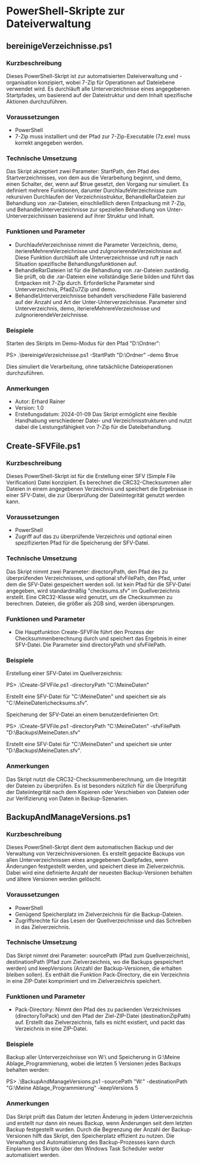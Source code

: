 # PowerShell-Skripte zur Dateiverwaltung
## bereinigeVerzeichnisse.ps1
### Kurzbeschreibung
Dieses PowerShell-Skript ist zur automatisierten Dateiverwaltung und -organisation konzipiert, wobei 7-Zip für Operationen auf Dateiebene verwendet wird. Es durchläuft alle Unterverzeichnisse eines angegebenen Startpfades, um basierend auf der Dateistruktur und dem Inhalt spezifische Aktionen durchzuführen.

### Voraussetzungen
* PowerShell
* 7-Zip muss installiert und der Pfad zur 7-Zip-Executable (7z.exe) muss korrekt angegeben werden.
### Technische Umsetzung
Das Skript akzeptiert zwei Parameter: StartPath, den Pfad des Startverzeichnisses, von dem aus die Verarbeitung beginnt, und demo, einen Schalter, der, wenn auf $true gesetzt, den Vorgang nur simuliert. Es definiert mehrere Funktionen, darunter DurchlaufeVerzeichnisse zum rekursiven Durchlaufen der Verzeichnisstruktur, BehandleRarDateien zur Behandlung von .rar-Dateien, einschließlich deren Entpackung mit 7-Zip, und BehandleUnterverzeichnisse zur speziellen Behandlung von Unter-Unterverzeichnissen basierend auf ihrer Struktur und Inhalt.
### Funktionen und Parameter
* DurchlaufeVerzeichnisse nimmt die Parameter Verzeichnis, demo, iteriereMehrereVerzeichnisse und zuIgnorierendeVerzeichnisse auf. Diese Funktion durchläuft alle Unterverzeichnisse und ruft je nach Situation spezifische Behandlungsfunktionen auf.
* BehandleRarDateien ist für die Behandlung von .rar-Dateien zuständig. Sie prüft, ob die .rar-Dateien eine vollständige Serie bilden und führt das Entpacken mit 7-Zip durch. Erforderliche Parameter sind Unterverzeichnis, PfadZu7Zip und demo.
* BehandleUnterverzeichnisse behandelt verschiedene Fälle basierend auf der Anzahl und Art der Unter-Unterverzeichnisse. Parameter sind Unterverzeichnis, demo, iteriereMehrereVerzeichnisse und zuIgnorierendeVerzeichnisse.
### Beispiele
Starten des Skripts im Demo-Modus für den Pfad "D:\Ordner":

PS> .\bereinigeVerzeichnisse.ps1 -StartPath "D:\Ordner" -demo $true

Dies simuliert die Verarbeitung, ohne tatsächliche Dateioperationen durchzuführen.
### Anmerkungen
* Autor: Erhard Rainer
* Version: 1.0
* Erstellungsdatum: 2024-01-09
Das Skript ermöglicht eine flexible Handhabung verschiedener Datei- und Verzeichnisstrukturen und nutzt dabei die Leistungsfähigkeit von 7-Zip für die Dateibehandlung.

## Create-SFVFile.ps1
### Kurzbeschreibung
Dieses PowerShell-Skript ist für die Erstellung einer SFV (Simple File Verification) Datei konzipiert. Es berechnet die CRC32-Checksummen aller Dateien in einem angegebenen Verzeichnis und speichert die Ergebnisse in einer SFV-Datei, die zur Überprüfung der Dateiintegrität genutzt werden kann.
### Voraussetzungen
* PowerShell
* Zugriff auf das zu überprüfende Verzeichnis und optional einen spezifizierten Pfad für die Speicherung der SFV-Datei.
### Technische Umsetzung
Das Skript nimmt zwei Parameter: directoryPath, den Pfad des zu überprüfenden Verzeichnisses, und optional sfvFilePath, den Pfad, unter dem die SFV-Datei gespeichert werden soll. Ist kein Pfad für die SFV-Datei angegeben, wird standardmäßig "checksums.sfv" im Quellverzeichnis erstellt. Eine CRC32-Klasse wird genutzt, um die Checksummen zu berechnen. Dateien, die größer als 2GB sind, werden übersprungen.
### Funktionen und Parameter
* Die Hauptfunktion Create-SFVFile führt den Prozess der Checksummenberechnung durch und speichert das Ergebnis in einer SFV-Datei. Die Parameter sind directoryPath und sfvFilePath.
### Beispiele
Erstellung einer SFV-Datei im Quellverzeichnis:

PS> .\Create-SFVFile.ps1 -directoryPath "C:\MeineDaten"

Erstellt eine SFV-Datei für "C:\MeineDaten" und speichert sie als "C:\MeineDaten\checksums.sfv".

Speicherung der SFV-Datei an einem benutzerdefinierten Ort:

PS> .\Create-SFVFile.ps1 -directoryPath "C:\MeineDaten" -sfvFilePath "D:\Backups\MeineDaten.sfv"

Erstellt eine SFV-Datei für "C:\MeineDaten" und speichert sie unter "D:\Backups\MeineDaten.sfv".
### Anmerkungen
Das Skript nutzt die CRC32-Checksummenberechnung, um die Integrität der Dateien zu überprüfen. Es ist besonders nützlich für die Überprüfung der Dateiintegrität nach dem Kopieren oder Verschieben von Dateien oder zur Verifizierung von Daten in Backup-Szenarien.

## BackupAndManageVersions.ps1
### Kurzbeschreibung
Dieses PowerShell-Skript dient dem automatischen Backup und der Verwaltung von Verzeichnisversionen. Es erstellt gepackte Backups von allen Unterverzeichnissen eines angegebenen Quellpfades, wenn Änderungen festgestellt werden, und speichert diese im Zielverzeichnis. Dabei wird eine definierte Anzahl der neuesten Backup-Versionen behalten und ältere Versionen werden gelöscht.
### Voraussetzungen
* PowerShell
* Genügend Speicherplatz im Zielverzeichnis für die Backup-Dateien.
* Zugriffsrechte für das Lesen der Quellverzeichnisse und das Schreiben in das Zielverzeichnis.
### Technische Umsetzung
Das Skript nimmt drei Parameter: sourcePath (Pfad zum Quellverzeichnis), destinationPath (Pfad zum Zielverzeichnis, wo die Backups gespeichert werden) und keepVersions (Anzahl der Backup-Versionen, die erhalten bleiben sollen). Es enthält die Funktion Pack-Directory, die ein Verzeichnis in eine ZIP-Datei komprimiert und im Zielverzeichnis speichert.
### Funktionen und Parameter
* Pack-Directory: Nimmt den Pfad des zu packenden Verzeichnisses (directoryToPack) und den Pfad der Ziel-ZIP-Datei (destinationZipPath) auf. Erstellt das Zielverzeichnis, falls es nicht existiert, und packt das Verzeichnis in eine ZIP-Datei.
### Beispiele
Backup aller Unterverzeichnisse von W:\ und Speicherung in G:\Meine Ablage_Programmierung, wobei die letzten 5 Versionen jedes Backups behalten werden:

PS> .\BackupAndManageVersions.ps1 -sourcePath "W:\" -destinationPath "G:\Meine Ablage\_Programmierung" -keepVersions 5
### Anmerkungen
Das Skript prüft das Datum der letzten Änderung in jedem Unterverzeichnis und erstellt nur dann ein neues Backup, wenn Änderungen seit dem letzten Backup festgestellt wurden.
Durch die Begrenzung der Anzahl der Backup-Versionen hilft das Skript, den Speicherplatz effizient zu nutzen.
Die Verwaltung und Automatisierung des Backup-Prozesses kann durch Einplanen des Skripts über den Windows Task Scheduler weiter automatisiert werden.


